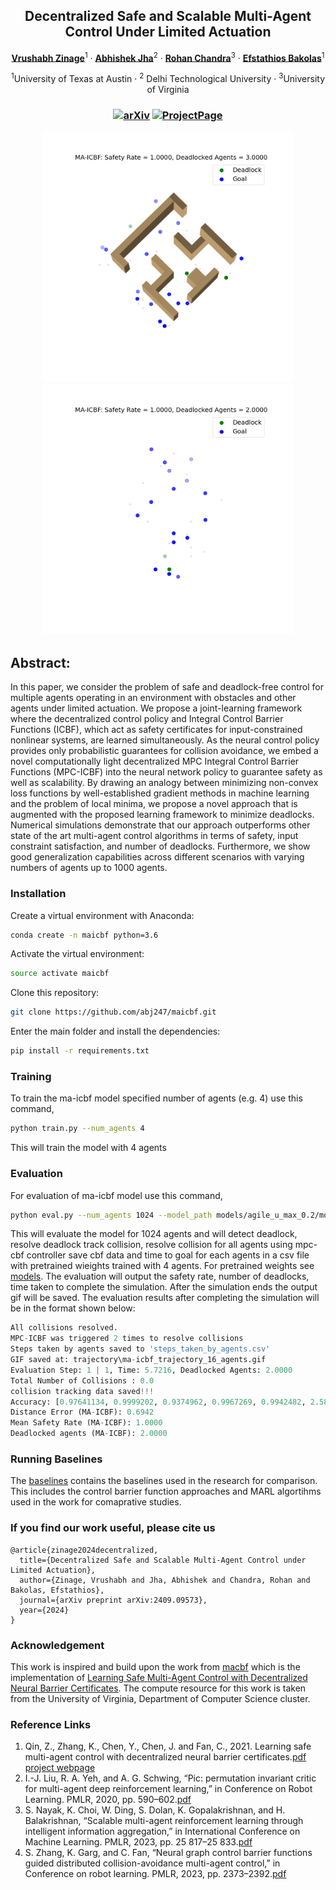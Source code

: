 
<p align="center">

  <h2 align="center">Decentralized Safe and Scalable Multi-Agent Control Under Limited Actuation</h2>
  <p align="center">
    <a href="https://vrushabh27.github.io/vrushabh_zinage/"><strong>Vrushabh Zinage</strong></a><sup>1</sup>
    ·
    <a href="https://github.com/abj247"><strong>Abhishek Jha</strong></a><sup>2</sup>
    ·
    <a href="https://engineering.virginia.edu/faculty/rohan-chandra"><strong>Rohan Chandra</strong></a><sup>3</sup>
    ·
    <a href="https://sites.utexas.edu/ebakolas/"><strong>Efstathios Bakolas</strong></a><sup>1</sup>
    
</p>

<p align="center">
    <sup>1</sup>University of Texas at Austin · <sup>2</sup> Delhi Technological University · <sup>3</sup>University of Virginia
</p>
   <h3 align="center">

   [![arXiv](https://img.shields.io/badge/arXiv-2409.09573-blue?logo=arxiv&color=%23B31B1B)](https://arxiv.org/abs/2409.09573/) [![ProjectPage](https://img.shields.io/badge/Project_Page-MAICBF-blue)](https://maicbf.github.io/)
  <div align="center"></div>
</p>

<p align="center">
    <img src="./trajectory/maze_2.gif" alt="First GIF" width="400" />
    <img src="./trajectory/ours_trajectory_16_agents_empty_itr_06_fps_10_trailing_random.gif" alt="Second GIF" width="400" />
</p>

## Abstract:

In this paper, we consider the problem of safe and deadlock-free control for multiple agents operating in an environment with obstacles and other agents under limited actuation. We propose a joint-learning framework where the decentralized control policy and Integral Control Barrier Functions (ICBF), which act as safety certificates for input-constrained nonlinear systems, are learned simultaneously. As the neural control policy provides only probabilistic guarantees for collision avoidance, we embed a novel computationally light decentralized MPC Integral Control Barrier Functions (MPC-ICBF) into the neural network policy to guarantee safety as well as scalability. By drawing an analogy between minimizing non-convex loss functions by well-established gradient methods in machine learning and the problem of local minima, we propose a novel approach that is augmented with the proposed learning framework to minimize deadlocks. Numerical simulations demonstrate that our approach outperforms other state of the art multi-agent control algorithms in terms of safety, input constraint satisfaction, and number of deadlocks. Furthermore, we show good generalization capabilities across different scenarios with varying numbers of agents up to 1000 agents.

### Installation
Create a virtual environment with Anaconda:
```bash
conda create -n maicbf python=3.6
```
Activate the virtual environment:
```bash
source activate maicbf
```
Clone this repository:
```bash
git clone https://github.com/abj247/maicbf.git
```
Enter the main folder and install the dependencies:
```bash
pip install -r requirements.txt
```
### Training
To train the ma-icbf model specified number of agents (e.g. 4) use this command,
```bash
python train.py --num_agents 4 
```
This will train the model with 4 agents 


### Evaluation
For evaluation of ma-icbf model use this command,
```bash
python eval.py --num_agents 1024 --model_path models/agile_u_max_0.2/model_ours_weight_1.0_agents_4_v_max_0.2_u_max_0.2_sigma_0.05_default_iter_69999  --env Maze --vis 1
```
This will evaluate the model for 1024 agents and will detect deadlock, resolve deadlock track collision, resolve collision for all agents using mpc-cbf controller save cbf data and time to goal for each agents in a csv file with pretrained wieights trained with 4 agents. For pretrained weights see [models](https://github.com/abj247/MA-ICBF/tree/master/models). The evaluation will output the safety rate, number of deadlocks, time taken to complete the simulation. After the simulation ends the output gif will be saved. The evaluation results after completing the simulation will be in the format shown below:


``` python
All collisions resolved.
MPC-ICBF was triggered 2 times to resolve collisions
Steps taken by agents saved to 'steps_taken_by_agents.csv'
GIF saved at: trajectory\ma-icbf_trajectory_16_agents.gif
Evaluation Step: 1 | 1, Time: 5.7216, Deadlocked Agents: 2.0000
Total Number of Collisions : 0.0
collision tracking data saved!!!
Accuracy: [0.97641134, 0.9999202, 0.9374962, 0.9967269, 0.9942482, 2.5885205, 14.096791]
Distance Error (MA-ICBF): 0.6942
Mean Safety Rate (MA-ICBF): 1.0000
Deadlocked agents (MA-ICBF): 2.0000 

```


### Running Baselines

The [baselines](https://github.com/abj247/MA-ICBF/tree/master/baselines) contains the baselines used in the research for comparison. This includes the control barrier function approaches and MARL algortihms used in the work for comaprative studies.


### If you find our work useful, please cite us
```
@article{zinage2024decentralized,
  title={Decentralized Safe and Scalable Multi-Agent Control under Limited Actuation},
  author={Zinage, Vrushabh and Jha, Abhishek and Chandra, Rohan and Bakolas, Efstathios},
  journal={arXiv preprint arXiv:2409.09573},
  year={2024}
}
```


### Acknowledgement

This work is inspired and build upon the work from [macbf](https://github.com/MIT-REALM/macbf) which is the implementation of  [Learning Safe Multi-Agent Control with Decentralized Neural Barrier Certificates](https://arxiv.org/abs/2101.05436). The compute resource for this work is taken from the University of Virginia, Department of Computer Science cluster.


### Reference Links

1. Qin, Z., Zhang, K., Chen, Y., Chen, J. and Fan, C., 2021. Learning safe multi-agent control with decentralized neural barrier certificates.[pdf](https://arxiv.org/abs/2101.05436) [project webpage](https://aeroastro.mit.edu/realm/research-blogs/learning-safe-multi-agent-control-with-decentralized-neural-barrier-certificates/)
2. I.-J. Liu, R. A. Yeh, and A. G. Schwing, “Pic: permutation invariant critic for multi-agent deep reinforcement learning,” in Conference on
Robot Learning. PMLR, 2020, pp. 590–602.[pdf](https://arxiv.org/pdf/1911.00025)
3. S. Nayak, K. Choi, W. Ding, S. Dolan, K. Gopalakrishnan, and H. Balakrishnan, “Scalable multi-agent reinforcement learning through intelligent information aggregation,” in International Conference on Machine Learning. PMLR, 2023, pp. 25 817–25 833.[pdf](https://arxiv.org/pdf/2211.02127)
4. S. Zhang, K. Garg, and C. Fan, “Neural graph control barrier functions guided distributed collision-avoidance multi-agent control,” in Conference on robot learning. PMLR, 2023, pp. 2373–2392.[pdf](https://arxiv.org/pdf/2311.13014)




